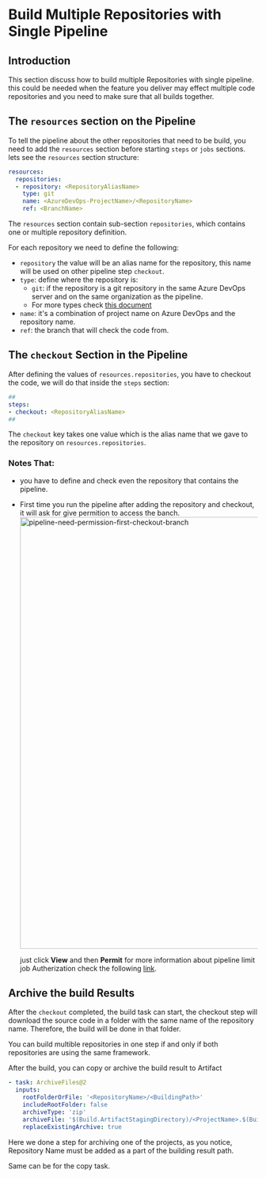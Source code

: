 
# Build Multiple Repositories with Single Pipeline

## Introduction

This section discuss how to build multiple Repositories with single pipeline. this could be needed when the feature you deliver may effect multiple code repositories and you need to make sure that all builds together.

## The `resources` section on the Pipeline

To tell the pipeline about the other repositories that need to be build, you need to add the `resources` section before starting `steps` or `jobs` sections. lets see the `resources` section structure:

```yml
resources:
  repositories:
  - repository: <RepositoryAliasName>
    type: git
    name: <AzureDevOps-ProjectName>/<RepositoryName>
    ref: <BranchName>
```

The `resources` section contain sub-section `repositories`, which contains one or multiple repository definition.

For each repository we need to define the following:

- `repository` the value will be an alias name for the repository, this name will be used on other pipeline step `checkout`.
- `type`: define where the repository is:
  - `git`: if the repository is a git repository in the same Azure DevOps server and on the same organization as the pipeline.
  - For more types check [this document](https://docs.microsoft.com/en-us/azure/devops/pipelines/repos/multi-repo-checkout?view=azure-devops#specify-multiple-repositories)
- `name`: it's a combination of project name on Azure DevOps and the repository name.
- `ref`: the branch that will check the code from.

## The `checkout` Section in the Pipeline

After defining the values of `resources.repositories`, you have to checkout the code, we will do that inside the `steps` section:

```yml
##
steps:
- checkout: <RepositoryAliasName>
##
```

The `checkout` key takes one value which is the alias name that we gave to the repository on `resources.repositories`.

### **Notes That:**

- you have to define and check even the repository that contains the pipeline.
- First time you run the pipeline after adding the repository and checkout, it will ask for give permition to access the banch.
  <img width="872" alt="pipeline-need-permission-first-checkout-branch" src="https://user-images.githubusercontent.com/11056447/185391346-aaddcf5a-0efc-4d48-9895-3a82d5d6233e.png">

  just click **View** and then **Permit**
  for more information about pipeline limit job Autherization check the following [link](https://docs.microsoft.com/en-us/azure/devops/pipelines/process/access-tokens?view=azure-devops&tabs=yaml).

## Archive the build Results

After the `checkout` completed, the build task can start, the checkout step will download the source code in a folder with the same name of the repository name.
Therefore, the build will be done in that folder.

You can build multible repositories in one step if and only if both repositories are using the same framework.

After the build, you can copy or archive the build result to Artifact

```yml
- task: ArchiveFiles@2
  inputs:
    rootFolderOrFile: '<RepositoryName>/<BuildingPath>'
    includeRootFolder: false
    archiveType: 'zip'
    archiveFile: '$(Build.ArtifactStagingDirectory)/<ProjectName>.$(Build.BuildNumber).zip'
    replaceExistingArchive: true

```

Here we done a step for archiving one of the projects, as you notice, Repository Name must be added as a part of the building result path.

Same can be for the copy task.
